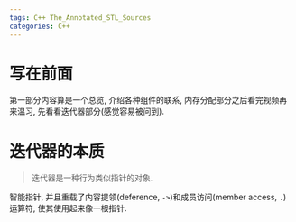 ```yaml
---
tags: C++ The_Annotated_STL_Sources
categories: C++
---
```


# 写在前面

第一部分内容算是一个总览, 介绍各种组件的联系, 内存分配部分之后看完视频再来温习, 先看看迭代器部分(感觉容易被问到). 

# 迭代器的本质

>   迭代器是一种行为类似指针的对象. 

智能指针, 并且重载了内容提领(deference, `->`)和成员访问(member access, `.`)运算符, 使其使用起来像一根指针. 
